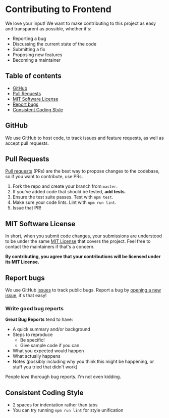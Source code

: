 # Contributing to Frontend

We love your input! We want to make contributing to this project as easy and transparent as possible, whether it's:

- Reporting a bug
- Discussing the current state of the code
- Submitting a fix
- Proposing new features
- Becoming a maintainer

## Table of contents

- [GitHub](#github)
- [Pull Requests](#pull-requests)
- [MIT Software License](#mit-software-license)
- [Report bugs](#report-bugs)
- [Consistent Coding Style](#consistent-coding-style)

## GitHub

We use GitHub to host code, to track issues and feature requests, as well as accept pull requests.

## Pull Requests

[Pull requests](https://github.com/Tech-With-Tim/Frontend/pulls) (PRs) are the best way to propose changes to the codebase, so if you want to contribute, use PRs.

1. Fork the repo and create your branch from `master`.
2. If you've added code that should be tested, **add tests**.
3. Ensure the test suite passes. Test with `npm test`.
4. Make sure your code lints. Lint with `npm run lint`.
5. Issue that PR!

## MIT Software License

In short, when you submit code changes, your submissions are understood to be under the same [MIT License](http://choosealicense.com/licenses/mit/) that covers the project. Feel free to contact the maintainers if that's a concern.

**By contributing, you agree that your contributions will be licensed under its MIT License.**

## Report bugs

We use GitHub [issues](https://github.com/Tech-With-Tim/Frontend/issues) to track public bugs. Report a bug by [opening a new issue](https://github.com/Tech-With-Tim/Frontend/issues/new), it's that easy!

### Write good bug reports

**Great Bug Reports** tend to have:

- A quick summary and/or background
- Steps to reproduce
  - Be specific!
  - Give sample code if you can.
- What you expected would happen
- What actually happens
- Notes (possibly including why you think this might be happening, or stuff you tried that didn't work)

People *love* thorough bug reports. I'm not even kidding.

## Consistent Coding Style

- 2 spaces for indentation rather than tabs
- You can try running `npm run lint` for style unification
